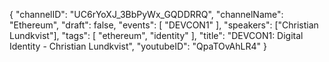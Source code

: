 {
    "channelID": "UC6rYoXJ_3BbPyWx_GQDDRRQ",
    "channelName": "Ethereum",
    "draft": false,
    "events": [
        "DEVCON1"
    ],
    "speakers": ["Christian Lundkvist"],
    "tags": [
        "ethereum",
        "identity"
    ],
    "title": "DEVCON1: Digital Identity - Christian Lundkvist",
    "youtubeID": "QpaTOvAhLR4"
}
